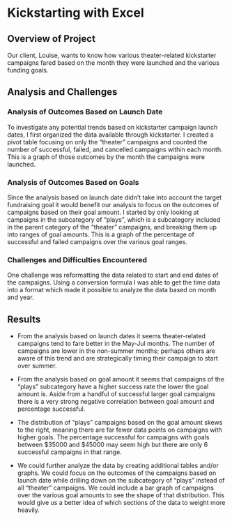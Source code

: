 # Kickstarting with Excel

## Overview of Project
Our client, Louise, wants to know how various theater-related kickstarter campaigns fared based on the month they were launched and the various funding goals.


## Analysis and Challenges

### Analysis of Outcomes Based on Launch Date
To investigate any potential trends based on kickstarter campaign launch dates, I first organized the data available through kickstarter. I created a pivot table focusing on only the “theater” campaigns and counted the number of successful, failed, and cancelled campaigns within each month. This is a graph of those outcomes by the month the campaigns were launched.


### Analysis of Outcomes Based on Goals
Since the analysis based on launch date didn’t take into account the target fundraising goal it would benefit our analysis to focus on the outcomes of campaigns based on their goal amount. I started by only looking at campaigns in the subcategory of “plays”, which is a subcategory included in the parent category of the “theater” campaigns, and breaking them up into ranges of goal amounts. This is a graph of the percentage of successful and failed campaigns over the various goal ranges.


### Challenges and Difficulties Encountered
One challenge was reformatting the data related to start and end dates of the campaigns. Using a conversion formula I was able to get the time data into a format which made it possible to analyze the data based on month and year.


## Results

- From the analysis based on launch dates it seems theater-related campaigns tend to fare better in the May-Jul months. The number of campaigns are lower in the non-summer months; perhaps others are aware of this trend and are strategically timing their campaign to start over summer.

- From the analysis based on goal amount it seems that campaigns of the “plays” subcategory have a higher success rate the lower the goal amount is. Aside from a handful of successful larger goal campaigns there is a very strong negative correlation between goal amount and percentage successful.

- The distribution of “plays” campaigns based on the goal amount skews to the right, meaning there are far fewer data points on campaigns with higher goals. The percentage successful for campaigns with goals between $35000 and $45000 may seem high but there are only 6 successful campaigns in that range.

- We could further analyze the data by creating additional tables and/or graphs. We could focus on the outcomes of the campaigns based on launch date while drilling down on the subcategory of “plays” instead of all “theater” campaigns. We could include a bar graph of campaigns over the various goal amounts to see the shape of that distribution. This would give us a better idea of which sections of the data to weight more heavily.
